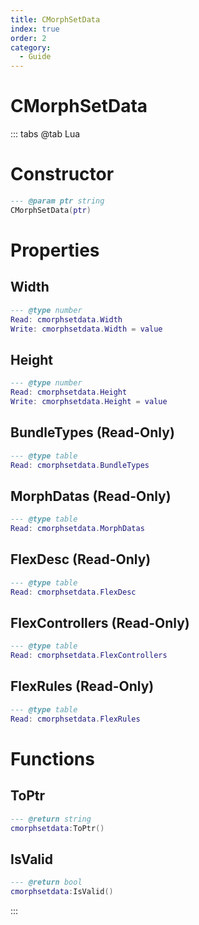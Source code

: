 ```yaml
---
title: CMorphSetData
index: true
order: 2
category:
  - Guide
---
```


# CMorphSetData

::: tabs
@tab Lua
# Constructor
```lua
--- @param ptr string
CMorphSetData(ptr)
```
# Properties
## Width 
```lua
--- @type number
Read: cmorphsetdata.Width
Write: cmorphsetdata.Width = value
```
## Height 
```lua
--- @type number
Read: cmorphsetdata.Height
Write: cmorphsetdata.Height = value
```
## BundleTypes (Read-Only)
```lua
--- @type table
Read: cmorphsetdata.BundleTypes
```
## MorphDatas (Read-Only)
```lua
--- @type table
Read: cmorphsetdata.MorphDatas
```
## FlexDesc (Read-Only)
```lua
--- @type table
Read: cmorphsetdata.FlexDesc
```
## FlexControllers (Read-Only)
```lua
--- @type table
Read: cmorphsetdata.FlexControllers
```
## FlexRules (Read-Only)
```lua
--- @type table
Read: cmorphsetdata.FlexRules
```
# Functions
## ToPtr
```lua
--- @return string
cmorphsetdata:ToPtr()
```
## IsValid
```lua
--- @return bool
cmorphsetdata:IsValid()
```

:::